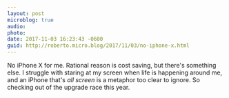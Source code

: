 ```yaml
---
layout: post
microblog: true
audio: 
photo: 
date: 2017-11-03 16:23:43 -0600
guid: http://roberto.micro.blog/2017/11/03/no-iphone-x.html
---
```

No iPhone X for me. Rational reason is cost saving, but there's something else. I struggle with staring at my screen when life is happening around me, and an iPhone that's _all screen_ is a metaphor too clear to ignore. So checking out of the upgrade race this year. 
